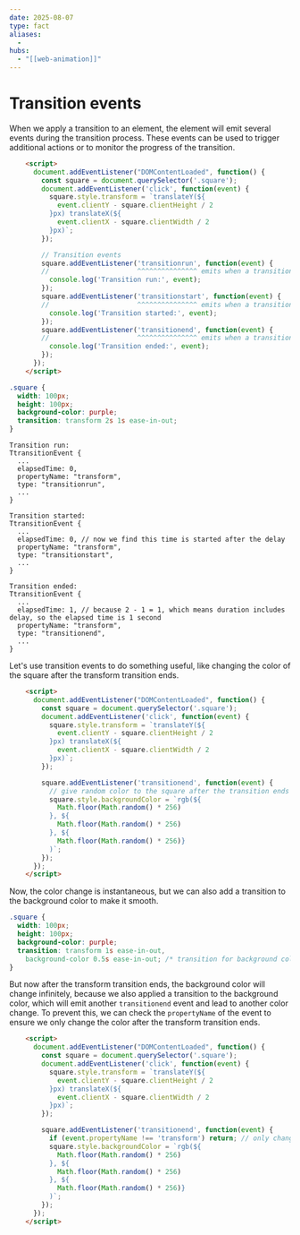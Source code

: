 ```yaml
---
date: 2025-08-07
type: fact
aliases:
  -
hubs:
  - "[[web-animation]]"
---
```


# Transition events

When we apply a transition to an element, the element will emit several events during the transition process. These events can be used to trigger additional actions or to monitor the progress of the transition.

```html
    <script>
      document.addEventListener("DOMContentLoaded", function() {
        const square = document.querySelector('.square');
        document.addEventListener('click', function(event) {
          square.style.transform = `translateY(${
            event.clientY - square.clientHeight / 2
          }px) translateX(${
            event.clientX - square.clientWidth / 2
          }px)`;
        });

        // Transition events
        square.addEventListener('transitionrun', function(event) {
        //                      ^^^^^^^^^^^^^^^ emits when a transition starts (before delay)
          console.log('Transition run:', event);
        });
        square.addEventListener('transitionstart', function(event) {
        //                      ^^^^^^^^^^^^^^^ emits when a transition starts (after delay)
          console.log('Transition started:', event);
        });
        square.addEventListener('transitionend', function(event) {
        //                      ^^^^^^^^^^^^^^^ emits when a transition ends
          console.log('Transition ended:', event);
        });
      });
    </script>
```

```css
.square {
  width: 100px;
  height: 100px;
  background-color: purple;
  transition: transform 2s 1s ease-in-out;
}
```

```
Transition run:
TtransitionEvent {
  ...
  elapsedTime: 0,
  propertyName: "transform",
  type: "transitionrun",
  ...
}

Transition started:
TtransitionEvent {
  ...
  elapsedTime: 0, // now we find this time is started after the delay
  propertyName: "transform",
  type: "transitionstart",
  ...
}

Transition ended:
TtransitionEvent {
  ...
  elapsedTime: 1, // because 2 - 1 = 1, which means duration includes delay, so the elapsed time is 1 second
  propertyName: "transform",
  type: "transitionend",
  ...
}
```

Let's use transition events to do something useful, like changing the color of the square after the transform transition ends.

```html
    <script>
      document.addEventListener("DOMContentLoaded", function() {
        const square = document.querySelector('.square');
        document.addEventListener('click', function(event) {
          square.style.transform = `translateY(${
            event.clientY - square.clientHeight / 2
          }px) translateX(${
            event.clientX - square.clientWidth / 2
          }px)`;
        });

        square.addEventListener('transitionend', function(event) {
          // give random color to the square after the transition ends
          square.style.backgroundColor = `rgb(${
            Math.floor(Math.random() * 256)
          }, ${
            Math.floor(Math.random() * 256)
          }, ${
            Math.floor(Math.random() * 256)}
          )`;
        });
      });
    </script>
```

Now, the color change is instantaneous, but we can also add a transition to the background color to make it smooth.

```css
.square {
  width: 100px;
  height: 100px;
  background-color: purple;
  transition: transform 1s ease-in-out,
    background-color 0.5s ease-in-out; /* transition for background color */
}
```

But now after the transform transition ends, the background color will change infinitely, because we also applied a transition to the background color, which will emit another `transitionend` event and lead to another color change. To prevent this, we can check the `propertyName` of the event to ensure we only change the color after the transform transition ends.

```html
    <script>
      document.addEventListener("DOMContentLoaded", function() {
        const square = document.querySelector('.square');
        document.addEventListener('click', function(event) {
          square.style.transform = `translateY(${
            event.clientY - square.clientHeight / 2
          }px) translateX(${
            event.clientX - square.clientWidth / 2
          }px)`;
        });

        square.addEventListener('transitionend', function(event) {
          if (event.propertyName !== 'transform') return; // only change color after transform transition ends
          square.style.backgroundColor = `rgb(${
            Math.floor(Math.random() * 256)
          }, ${
            Math.floor(Math.random() * 256)
          }, ${
            Math.floor(Math.random() * 256)}
          )`;
        });
      });
    </script>
```
